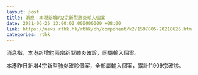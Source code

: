 ```yaml
---
layout: post
title: 消息：本港新增約2宗新型肺炎輸入個案
date: 2021-06-26 13:00:02.000000000 +08:00
link: https://news.rthk.hk/rthk/ch/component/k2/1597805-20210626.htm
categories: rthk
---
```


消息指，本港新增約兩宗新型肺炎確診，同屬輸入個案。

本港昨日新增4宗新型肺炎確診個案，全部屬輸入個案，累計11909宗確診。
